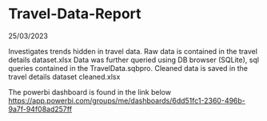 # Travel-Data-Report
25/03/2023


Investigates trends hidden in travel data.
Raw data is contained in the travel details dataset.xlsx
Data was further queried using DB browser (SQLite), sql queries contained in the TravelData.sqbpro.
Cleaned data is saved in the travel details dataset cleaned.xlsx

The powerbi dashboard is found in the link below
https://app.powerbi.com/groups/me/dashboards/6dd51fc1-2360-496b-9a7f-94f08ad257ff

